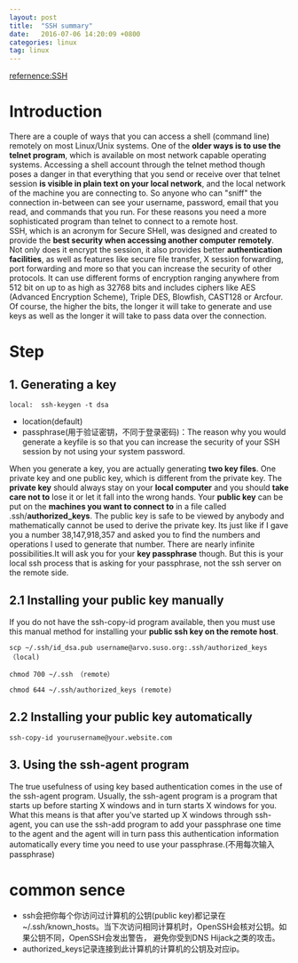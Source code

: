```yaml
---
layout: post
title:  "SSH summary"
date:   2016-07-06 14:20:09 +0800
categories: linux
tag: linux
---
```


[refernence:SSH](http://support.suso.com/supki/SSH_Tutorial_for_Linux)

# Introduction
There are a couple of ways that you can access a shell (command line) remotely on most Linux/Unix systems. One of the **older ways is to use the telnet program**, which is available on most network capable operating systems. Accessing a shell account through the telnet method though poses a danger in that everything that you send or receive over that telnet session **is visible in plain text on your local network**, and the local network of the machine you are connecting to. So anyone who can "sniff" the connection in-between can see your username, password, email that you read, and commands that you run. For these reasons you need a more sophisticated program than telnet to connect to a remote host.  
SSH, which is an acronym for Secure SHell, was designed and created to provide the **best security when accessing another computer remotely**. Not only does it encrypt the session, it also provides better **authentication facilities**, as well as features like secure file transfer, X session forwarding, port forwarding and more so that you can increase the security of other protocols. It can use different forms of encryption ranging anywhere from 512 bit on up to as high as 32768 bits and includes ciphers like AES (Advanced Encryption Scheme), Triple DES, Blowfish, CAST128 or Arcfour. Of course, the higher the bits, the longer it will take to generate and use keys as well as the longer it will take to pass data over the connection.

# Step

## 1. Generating a key

```
local:  ssh-keygen -t dsa
```
- location(default)
- passphrase(用于验证密钥，不同于登录密码)：The reason why you would generate a keyfile is so that you can increase the security of your SSH session by not using your system password.

When you generate a key, you are actually generating **two key files**. One private key and one public key, which is different from the private key. The **private key** should always stay on your **local computer** and you should **take care not to** lose it or let it fall into the wrong hands. Your **public key** can be put on the **machines you want to connect to** in a file called .ssh/**authorized_keys**. The public key is safe to be viewed by anybody and mathematically cannot be used to derive the private key. Its just like if I gave you a number 38,147,918,357 and asked you to find the numbers and operations I used to generate that number. There are nearly infinite possibilities.It will ask you for your **key passphrase** though. But this is your local ssh process that is asking for your passphrase, not the ssh server on the remote side.

## 2.1 Installing your public key manually
If you do not have the ssh-copy-id program available, then you must use this manual method for installing your **public ssh key on the remote host**.    
```
scp ~/.ssh/id_dsa.pub username@arvo.suso.org:.ssh/authorized_keys（local)
```  
```
chmod 700 ~/.ssh （remote）
```  
```
chmod 644 ~/.ssh/authorized_keys (remote)
```  

## 2.2 Installing your public key automatically  
```
ssh-copy-id yourusername@your.website.com
```

## 3. Using the ssh-agent program
The true usefulness of using key based authentication comes in the use of the ssh-agent program. Usually, the ssh-agent program is a program that starts up before starting X windows and in turn starts X windows for you. What this means is that after you've started up X windows through ssh-agent, you can use the ssh-add program to add your passphrase one time to the agent and the agent will in turn pass this authentication information automatically every time you need to use your passphrase.(不用每次输入passphrase)

# common sence    
- ssh会把你每个你访问过计算机的公钥(public key)都记录在~/.ssh/known_hosts。当下次访问相同计算机时，OpenSSH会核对公钥。如果公钥不同，OpenSSH会发出警告， 避免你受到DNS Hijack之类的攻击。
- authorized_keys记录连接到此计算机的计算机的公钥及对应ip。

